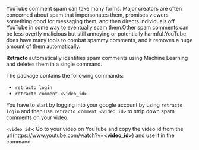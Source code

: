 YouTube comment spam can take many forms. Major creators are often concerned about spam that impersonates them, promises viewers something good for messaging them, and then directs individuals off YouTube in some way to eventually scam them.Other spam comments can be less overtly malicious but still annoying or potentially harmful.YouTube does have many tools to combat spammy comments, and it removes a huge amount of them automatically.

<b> Retracto </b> automatically identifies spam comments using Machine Learning and deletes them in a single command.

The package contains the following commands:
- `retracto login`
- `retracto comment <video_id>`

You have to start by logging into your google account by using `retracto login` and then use `retracto comment <video_id>` to strip down spam comments on your video.

`<video_id>`: Go to your video on YouTube and copy the video id from the url(https://www.youtube.com/watch?v=<b><video_id></b>) and use it in the command.

